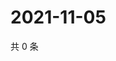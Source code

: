 # 2021-11-05

共 0 条

<!-- BEGIN WEIBO -->
<!-- 最后更新时间 Fri Nov 05 2021 19:07:24 GMT+0800 (China Standard Time) -->

<!-- END WEIBO -->
